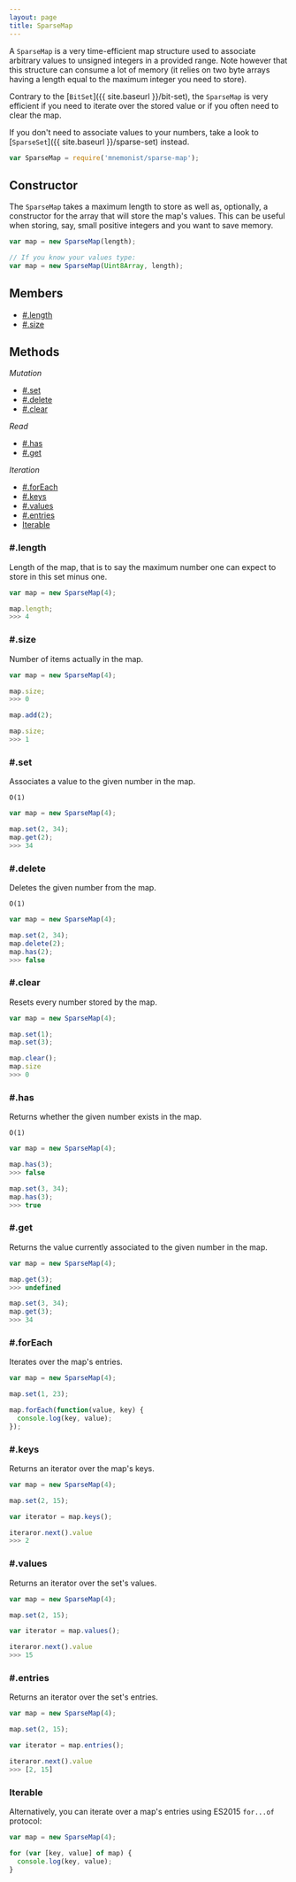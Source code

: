 ```yaml
---
layout: page
title: SparseMap
---
```


A `SparseMap` is a very time-efficient map structure used to associate arbitrary values to unsigned integers in a provided range. Note however that this structure can consume a lot of memory (it relies on two byte arrays having a length equal to the maximum integer you need to store).

Contrary to the [`BitSet`]({{ site.baseurl }}/bit-set), the `SparseMap` is very efficient if you need to iterate over the stored value or if you often need to clear the map.

If you don't need to associate values to your numbers, take a look to [`SparseSet`]({{ site.baseurl }}/sparse-set) instead.

```js
var SparseMap = require('mnemonist/sparse-map');
```

## Constructor

The `SparseMap` takes a maximum length to store as well as, optionally, a constructor for the array that will store the map's values. This can be useful when storing, say, small positive integers and you want to save memory.

```js
var map = new SparseMap(length);

// If you know your values type:
var map = new SparseMap(Uint8Array, length);
```

## Members

* [#.length](#length)
* [#.size](#size)

## Methods

*Mutation*

* [#.set](#set)
* [#.delete](#delete)
* [#.clear](#clear)

*Read*

* [#.has](#has)
* [#.get](#get)

*Iteration*

* [#.forEach](#foreach)
* [#.keys](#keys)
* [#.values](#values)
* [#.entries](#entries)
* [Iterable](#iterable)

### #.length

Length of the map, that is to say the maximum number one can expect to store in this set minus one.

```js
var map = new SparseMap(4);

map.length;
>>> 4
```

### #.size

Number of items actually in the map.

```js
var map = new SparseMap(4);

map.size;
>>> 0

map.add(2);

map.size;
>>> 1
```

### #.set

Associates a value to the given number in the map.

`O(1)`

```js
var map = new SparseMap(4);

map.set(2, 34);
map.get(2);
>>> 34
```

### #.delete

Deletes the given number from the map.

`O(1)`

```js
var map = new SparseMap(4);

map.set(2, 34);
map.delete(2);
map.has(2);
>>> false
```

### #.clear

Resets every number stored by the map.

```js
var map = new SparseMap(4);

map.set(1);
map.set(3);

map.clear();
map.size
>>> 0
```

### #.has

Returns whether the given number exists in the map.

`O(1)`

```js
var map = new SparseMap(4);

map.has(3);
>>> false

map.set(3, 34);
map.has(3);
>>> true
```

### #.get

Returns the value currently associated to the given number in the map.

```js
var map = new SparseMap(4);

map.get(3);
>>> undefined

map.set(3, 34);
map.get(3);
>>> 34
```


### #.forEach

Iterates over the map's entries.

```js
var map = new SparseMap(4);

map.set(1, 23);

map.forEach(function(value, key) {
  console.log(key, value);
});
```

### #.keys

Returns an iterator over the map's keys.

```js
var map = new SparseMap(4);

map.set(2, 15);

var iterator = map.keys();

iteraror.next().value
>>> 2
```

### #.values

Returns an iterator over the set's values.

```js
var map = new SparseMap(4);

map.set(2, 15);

var iterator = map.values();

iteraror.next().value
>>> 15
```

### #.entries

Returns an iterator over the set's entries.

```js
var map = new SparseMap(4);

map.set(2, 15);

var iterator = map.entries();

iteraror.next().value
>>> [2, 15]
```

### Iterable

Alternatively, you can iterate over a map's entries using ES2015 `for...of` protocol:

```js
var map = new SparseMap(4);

for (var [key, value] of map) {
  console.log(key, value);
}
```
